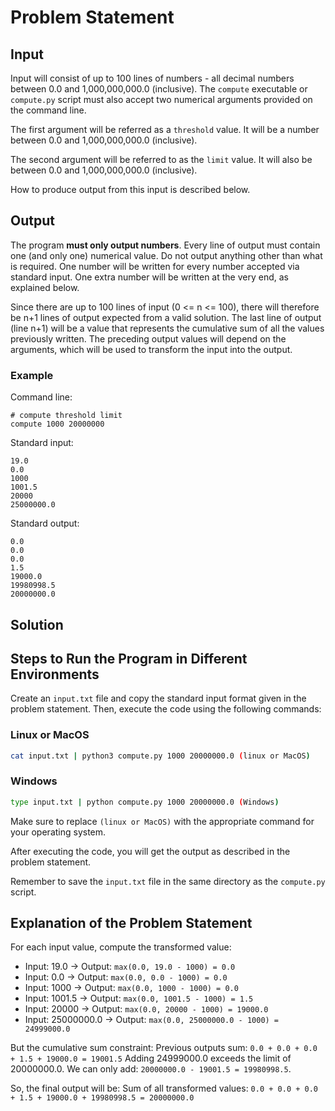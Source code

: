 # Problem Statement
## Input

Input will consist of up to 100 lines of numbers - all decimal numbers
between 0.0 and 1,000,000,000.0 (inclusive).  The `compute` executable or
`compute.py` script must also accept two numerical arguments provided on
the command line.

The first argument will be referred as a `threshold` value. It will be a number
between 0.0 and 1,000,000,000.0 (inclusive).

The second argument will be referred to as the `limit` value. It will also be
between 0.0 and 1,000,000,000.0 (inclusive).

How to produce output from this input is described below.

## Output

The program __must only output numbers__.  Every line of output must contain
one (and only one) numerical value.  Do not output anything other than what
is required.  One number will be written for every number accepted via standard
input.  One extra number will be written at the very end, as explained below.

Since there are up to 100 lines of input (0 <= n <= 100), there will therefore
be n+1 lines of output expected from a valid solution.  The last line of output
(line n+1) will be a value that represents the cumulative sum of all the values
previously written.  The preceding output values will depend on the arguments,
which will be used to transform the input into the output.

### Example

Command line:

    # compute threshold limit
    compute 1000 20000000

Standard input:

    19.0
    0.0
    1000
    1001.5
    20000
    25000000.0

Standard output:

    0.0
    0.0
    0.0
    1.5
    19000.0
    19980998.5
    20000000.0

## Solution

## Steps to Run the Program in Different Environments

Create an `input.txt` file and copy the standard input format given in the problem statement. Then, execute the code using the following commands:

### Linux or MacOS
```sh
cat input.txt | python3 compute.py 1000 20000000.0 (linux or MacOS)
```

### Windows
```sh
type input.txt | python compute.py 1000 20000000.0 (Windows)
```

Make sure to replace `(linux or MacOS)` with the appropriate command for your operating system.

After executing the code, you will get the output as described in the problem statement.

Remember to save the `input.txt` file in the same directory as the `compute.py` script.

## Explanation of the Problem Statement

For each input value, compute the transformed value:

- Input: 19.0 → Output: `max(0.0, 19.0 - 1000) = 0.0`
- Input: 0.0 → Output: `max(0.0, 0.0 - 1000) = 0.0`
- Input: 1000 → Output: `max(0.0, 1000 - 1000) = 0.0`
- Input: 1001.5 → Output: `max(0.0, 1001.5 - 1000) = 1.5`
- Input: 20000 → Output: `max(0.0, 20000 - 1000) = 19000.0`
- Input: 25000000.0 → Output: `max(0.0, 25000000.0 - 1000) = 24999000.0`

But the cumulative sum constraint:
    Previous outputs sum: `0.0 + 0.0 + 0.0 + 1.5 + 19000.0 = 19001.5`
    Adding 24999000.0 exceeds the limit of 20000000.0.
    We can only add: `20000000.0 - 19001.5 = 19980998.5`.

So, the final output will be:
    Sum of all transformed values: `0.0 + 0.0 + 0.0 + 1.5 + 19000.0 + 19980998.5 = 20000000.0`


